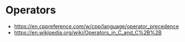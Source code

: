 # Operators
- https://en.cppreference.com/w/cpp/language/operator_precedence
- https://en.wikipedia.org/wiki/Operators_in_C_and_C%2B%2B
